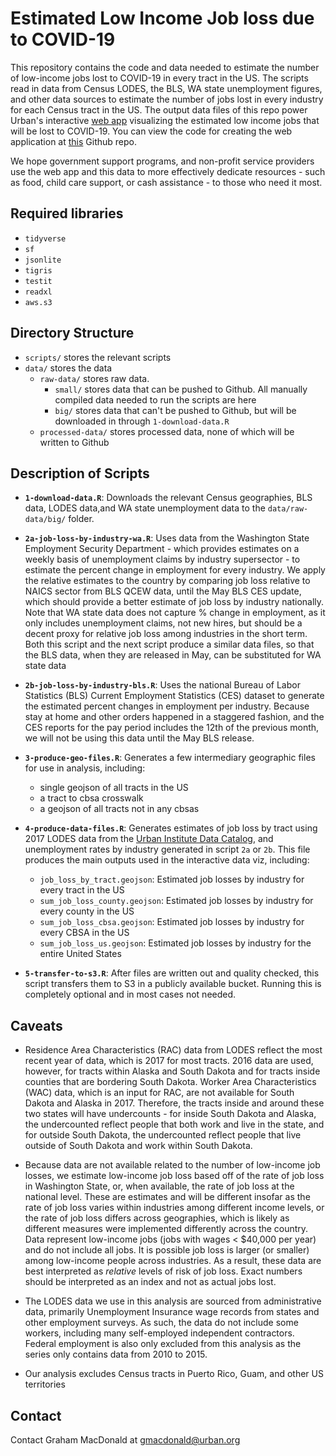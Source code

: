 # Estimated Low Income Job loss due to COVID-19

This repository contains the code and data needed to estimate the number of
low-income jobs lost to COVID-19 in every tract in the US. The scripts read in
data from Census LODES, the BLS, WA state unemployment figures, and other data
sources to estimate the number of jobs lost in every industry for each Census
tract in the US. The output data files of this repo power Urban's interactive
[web app]() visualizing the estimated low income jobs that will be lost to
COVID-19. You can view the code for creating the web application at [this]()
Github repo.

We hope government support programs, and non-profit service providers use the
web app and this data to more effectively dedicate resources - such as food,
child care support, or cash assistance - to those who need it most.

## Required libraries

- `tidyverse`
- `sf`
- `jsonlite`
- `tigris`
- `testit`
- `readxl`
- `aws.s3`


## Directory Structure

- `scripts/` stores the relevant scripts
- `data/` stores the data
  - `raw-data/` stores raw data.
    - `small/` stores data that can be pushed to Github. All manually compiled
      data needed to run the scripts are here
    - `big/` stores data that can't be pushed to Github, but will be downloaded in
      through `1-download-data.R`
  - `processed-data/` stores processed data, none of which will be written to Github


## Description of Scripts

- **`1-download-data.R`**: Downloads the relevant Census geographies, BLS data,
  LODES data,and WA state unemployment data to the `data/raw-data/big/` folder.
- **`2a-job-loss-by-industry-wa.R`**: Uses data from the Washington State
  Employment Security Department - which provides estimates on a weekly basis of
  unemployment claims by industry supersector - to estimate the percent change
  in employment for every industry.  We apply the relative estimates to the
  country by comparing job loss relative to NAICS sector from BLS QCEW data,
  until the May BLS CES update, which should provide a better estimate of job
  loss by industry nationally. Note that WA state data does not capture % change
  in employment, as it only includes unemployment claims, not new hires, but
  should be a decent proxy for relative job loss among industries in the short
  term. Both this script and the next script produce a similar data files, so 
  that the BLS data, when they are released in May, can be substituted for WA 
  state data
- **`2b-job-loss-by-industry-bls.R`**: Uses the national Bureau of Labor
  Statistics (BLS) Current Employment Statistics (CES) dataset to generate the
  estimated percent changes in employment per industry.  Because stay at home
  and other orders happened in a staggered fashion, and the CES reports for the
  pay period includes the 12th of the previous month, we will not be using
  this data until the May BLS release.
- **`3-produce-geo-files.R`**: Generates a few intermediary geographic files for use
  in analysis, including:
    - single geojson of all tracts in the US
    - a tract to cbsa crosswalk
    - a geojson of all tracts not in any cbsas
- **`4-produce-data-files.R`**: Generates estimates of job loss by tract using 2017
  LODES data from the [Urban Institute Data
  Catalog](https://datacatalog.urban.org/dataset/longitudinal-employer-household-dynamics-origin-destination-employment-statistics-lodes),
  and unemployment rates by industry generated in script `2a` or `2b`. This file
  produces the main outputs used in the interactive data viz, including:
    -  `job_loss_by_tract.geojson`: Estimated job losses by industry for every
       tract in the US
    - `sum_job_loss_county.geojson`: Estimated job losses by industry for every
      county in the US
    - `sum_job_loss_cbsa.geojson`: Estimated job losses by industry for every
      CBSA in the US
    - `sum_job_loss_us.geojson`: Estimated job losses by industry for the entire
      United States

- **`5-transfer-to-s3.R`**: After files are written out and quality checked,
  this script transfers them to S3 in a publicly available bucket. Running this
  is completely optional and in most cases not needed.
  

## Caveats

* Residence Area Characteristics (RAC) data from LODES reflect the most recent
  year of data, which is 2017 for most tracts. 2016 data are used, however, for
  tracts within Alaska and South Dakota and for tracts inside counties that are
  bordering South Dakota. Worker Area Characteristics (WAC) data, which is an
  input for RAC, are not available for South Dakota and Alaska in 2017.
  Therefore, the  tracts inside and around these two states will have
  undercounts - for inside South Dakota and Alaska, the undercounted reflect
  people that both work and live in the state, and for outside South Dakota, the
  undercounted reflect people that live outside of South Dakota and work within
  South Dakota. 

* Because data are not available related to the number of low-income job losses,
  we estimate low-income job loss based off of the rate of job loss in
  Washington State, or, when available, the rate of job loss at the national
  level. These are estimates and will be different insofar as the rate of job
  loss varies within industries among different income levels, or the rate of
  job loss differs across geographies, which is likely as different measures
  were implemented differently across the country. Data represent low-income
  jobs (jobs with wages < $40,000 per year) and do not include all jobs. It is
  possible job loss is larger (or smaller) among low-income people across
  industries. As a result, these data are best interpreted as _relative_ levels
  of risk of job loss. Exact numbers should be interpreted as an index and not
  as actual jobs lost.

* The LODES data we use in this analysis are sourced from administrative data,
  primarily Unemployment Insurance wage records from states and other employment
  surveys. As such, the data do not include some workers, including many
  self-employed independent contractors. Federal employment is also only
  excluded from this analysis as the series only contains data from 2010 to
  2015. 

- Our analysis excludes Census tracts in Puerto Rico, Guam, and other US
  territories 
## Contact

Contact Graham MacDonald at gmacdonald@urban.org